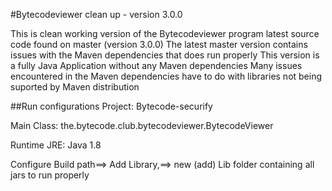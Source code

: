 #Bytecodeviewer clean up - version 3.0.0

This is clean working version of the Bytecodeviewer program latest source code found on master (version 3.0.0)
The latest master version contains issues with the Maven dependencies that does run properly
This version is a fully Java Application without any Maven dependencies
Many issues encountered in the Maven dependencies have to do with libraries not being suported by Maven distribution

##Run configurations
Project:
Bytecode-securify

Main Class:
the.bytecode.club.bytecodeviewer.BytecodeViewer

Runtime JRE: Java 1.8

Configure Build path==> Add Library,==> new (add) Lib folder containing all jars to run properly
